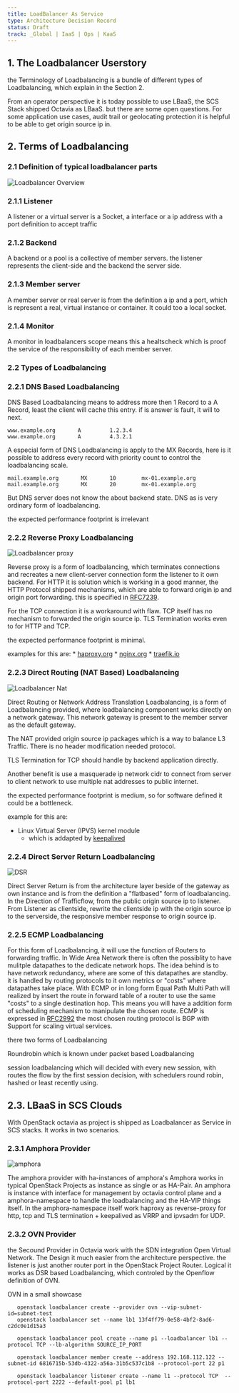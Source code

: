 ```yaml
---
title: LoadBalancer As Service
type: Architecture Decision Record
status: Draft
track: _Global | IaaS | Ops | KaaS
---
```


## 1. The Loadbalancer Userstory

   the Terminology of Loadbalancing is a bundle of different types of 
   Loadbalancing, which explain in the Section 2.

   From an operator perspective it is today possible to use LBaaS,
   the SCS Stack shipped Octavia as LBaaS. but there are some open 
   questions. For some application use cases, audit trail or geolocating
   protection it is helpful to be able to get origin source ip
   in.

## 2. Terms of Loadbalancing

### 2.1 Definition of typical loadbalancer parts

![Loadbalancer Overview](LoadbalancerShema1.png)
### 2.1.1 Listener

   A listener or a virtual server is a Socket, a interface or a 
   ip address with a port definition to accept traffic

### 2.1.2 Backend

   A backend or a pool is a collective of member servers.
   the listener represents the client-side and the backend the
   server side.

### 2.1.3 Member server

   A member server or real server is from the definition a ip and
   a port, which is represent a real, virtual instance or container. 
   It could too a local socket.

### 2.1.4 Monitor

   A monitor in loadbalancers scope means this a healtscheck which is 
   proof the service of the responsibility of each member server.

### 2.2  Types of Loadbalancing

### 2.2.1  DNS Based Loadbalancing

   DNS Based Loadbalancing means to address more then 1 Record to a A
   Record, least the client will cache this entry. if is answer is fault, 
   it will to next.
   ```
   www.example.org       A         1.2.3.4
   www.example.org       A         4.3.2.1 
   ```
   A especial form of DNS Loadbalancing is apply to the MX Records, here
   is it possible to address every record with priority count to control
   the loadbalancing scale.
   
   ```
   mail.example.org       MX       10        mx-01.example.org
   mail.example.org       MX       20        mx-01.example.org
   ```

   But DNS server does not know the about backend state.
   DNS as is very ordinary form of loadbalancing.
   
   the expected performance footprint is irrelevant

### 2.2.2 Reverse Proxy Loadbalancing
   ![Loadbalancer proxy](reverse-proxy.png)

   Reverse proxy is a form of loadbalancing, which terminates connections
   and recreates a new client-server connection form the listener to 
   it own backend. For HTTP it is solution which is working in a good manner,
   the HTTP Protocol shipped mechanisms, which are able to forward origin ip
   and origin port forwarding. this is specified in [RFC7239](https://www.rfc-editor.org/rfc/rfc7239.html).
   
   For the TCP connection it is a workaround with flaw. TCP itself has no 
   mechanism to forwarded the origin source ip. TLS Termination works 
   even to for HTTP and TCP.

   the expected performance footprint is minimal.

   examples for this are:
    * [haproxy.org](https://haproxy.org)
    * [nginx.org](https://nginx.org)
    * [traefik.io](https://traefik.io/)

### 2.2.3  Direct Routing (NAT Based) Loadbalancing
![Loadbalancer Nat](natbased.png)

   Direct Routing or Network Address Translation Loadbalancing,
   is a form of Loadbalancing provided, where loadbalancing 
   component works directly on a network gateway. This network
   gateway is present to the member server as the default gateway.

   The NAT provided origin source ip packages which is a way to balance
   L3 Traffic. There is no header modification needed protocol.
   
   TLS Termination for TCP should handle by backend application directly.

   Another benefit is use a masquerade ip network cidr to connect from
   server to client network to use multiple nat addresses to public
   internet.

   the expected performance footprint is medium, so for software defined
   it could be a bottleneck.

   example for this are:
   * Linux Virtual Server (IPVS) kernel module
     - which is addapted by [keepalived](https://github.com/acassen/keepalived)

### 2.2.4  Direct Server Return Loadbalancing
   ![DSR](dsr.png)

   Direct Server Return is from the architecture layer beside of the 
   gateway as own instance and is from the definition a "flatbased" 
   form of loadbalancing. In the Direction of Trafficflow, from the
   public origin source ip to listener. From Listener as clientside,
   rewrite the clientside ip with the origin source ip to the serverside,
   the responsive member response to origin source ip.

### 2.2.5  ECMP Loadbalancing

   For this form of Loadbalancing, it will use the function of Routers to 
   forwarding traffic. In Wide Area Network there is often the possiblity
   to have mulitple datapathes to the dedicate network hops. The idea 
   behind is to have network redundancy, where are some of this datapathes
   are standby. it is handled by routing protocols to it own metrics or 
   "costs" where datapathes take place. With ECMP or in long form 
   Equal Path Multi Path will realized by insert the route in forward 
   table of a router  to use the same "costs" to a single destination hop. 
   This means you will have a addition form of scheduling  mechanism 
   to manipulate the chosen route. ECMP is expressed in [RFC2992](https://www.rfc-editor.org/rfc/rfc2992)
   the most chosen routing protocol is BGP with Support for scaling
   virtual services.

   there two forms of Loadbalancing

   Roundrobin which is known under packet based Loadbalancing

   session loadbalancing which will decided with every new session,
   with routes the flow by the first session decision, with schedulers
   round robin, hashed or least recently using.

  ## 2.3.  LBaaS in SCS Clouds

  With OpenStack octavia as project is shipped as Loadbalancer as
  Service in SCS stacks. It works in two scenarios. 

  ### 2.3.1 Amphora Provider
 ![amphora](Amphora-diagram.png)

  The amphora provider with ha-instances of amphora's Amphora works in
  typical OpenStack Projects as instance as single or as HA-Pair. 
  An amphora is instance with interface for management  by octavia 
  control plane and a amphora-namespace to handle the loadbalancing and
  the HA-VIP things itself. In the amphora-namespace itself work haproxy
  as reverse-proxy for http, tcp and TLS termination + keepalived as VRRP 
  and ipvsadm for UDP.

  ### 2.3.2 OVN Provider
  
  the Secound Provider in Octavia work with the SDN integration 
  Open Virtual Network. The Design it much easier from the architecture
  perspective. the listener is just another router port in the
  OpenStack Project Router. Logical it works as DSR based Loadbalancing,
  which controled by the Openflow definition of OVN.
   
   OVN in a small showcase
  
   ```
      openstack loadbalancer create --provider ovn --vip-subnet-id=subnet-test
      openstack loadbalancer set --name lb1 13f4ff79-0e58-4bf2-8ad6-c2dc0e1d15a3

      openstack loadbalancer pool create --name p1 --loadbalancer lb1 --protocol TCP --lb-algorithm SOURCE_IP_PORT

      openstack loadbalancer member create --address 192.168.112.122 --subnet-id 6816715b-53db-4322-a56a-31b5c537c1b8 --protocol-port 22 p1

      openstack loadbalancer listener create --name l1 --protocol TCP  --protocol-port 2222 --default-pool p1 lb1
   ```
